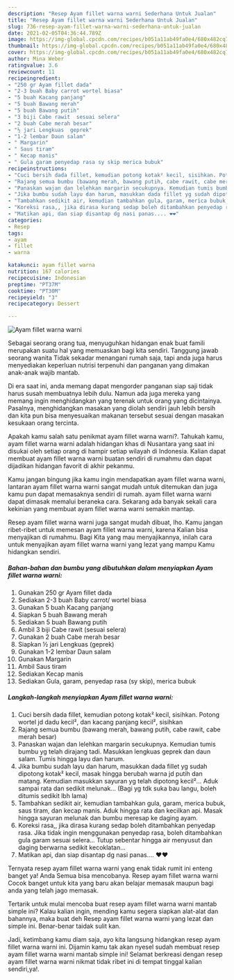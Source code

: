 ```yaml
---
description: "Resep Ayam fillet warna warni Sederhana Untuk Jualan"
title: "Resep Ayam fillet warna warni Sederhana Untuk Jualan"
slug: 736-resep-ayam-fillet-warna-warni-sederhana-untuk-jualan
date: 2021-02-05T04:36:44.789Z
image: https://img-global.cpcdn.com/recipes/b051a11ab49fa0e4/680x482cq70/ayam-fillet-warna-warni-foto-resep-utama.jpg
thumbnail: https://img-global.cpcdn.com/recipes/b051a11ab49fa0e4/680x482cq70/ayam-fillet-warna-warni-foto-resep-utama.jpg
cover: https://img-global.cpcdn.com/recipes/b051a11ab49fa0e4/680x482cq70/ayam-fillet-warna-warni-foto-resep-utama.jpg
author: Mina Weber
ratingvalue: 3.6
reviewcount: 11
recipeingredient:
- "250 gr Ayam fillet dada"
- "2-3 buah Baby carrot wortel biasa"
- "5 buah Kacang panjang"
- "5 buah Bawang merah"
- "5 buah Bawang putih"
- "3 biji Cabe rawit  sesuai selera"
- "2 buah Cabe merah besar"
- "½ jari Lengkuas  geprek"
- "1-2 lembar Daun salam"
- " Margarin"
- " Saus tiram"
- " Kecap manis"
- " Gula garam penyedap rasa sy skip merica bubuk"
recipeinstructions:
- "Cuci bersih dada fillet, kemudian potong kotak² kecil, sisihkan. Potong wortel jd dadu kecil², dan kacang panjang kecil², sisihkan"
- "Rajang semua bumbu (bawang merah, bawang putih, cabe rawit, cabe merah besar)"
- "Panaskan wajan dan lelehkan margarin secukupnya. Kemudian tumis bumbu yg telah dirajang tadi. Masukkan lengkuas geprek dan daun salam. Tumis hingga layu dan harum."
- "Jika bumbu sudah layu dan harum, masukkan dada fillet yg sudah dipotong kotak² kecil, masak hingga berubah warna jd putih dan matang. Kemudian masukkan sayuran yg telah dipotong kecil²... Aduk sampai rata dan sedikit melunak... (Bagi yg tdk suka bau langu, boleh ditumis sedikit lbh lama)"
- "Tambahkan sedikit air, kemudian tambahkan gula, garam, merica bubuk, saus tiram, dan kecap manis. Aduk hingga rata dan kecilkan api. Masak hingga sayuran melunak dan bumbu meresap ke daging ayam."
- "Koreksi rasa,, jika dirasa kurang sedap boleh ditambahkan penyedap rasa. Jika tidak ingin menggunakan penyedap rasa, boleh ditambahkan gula garam sesuai selera... Tutup sebentar hingga air menyusut dan daging berwarna sedikit kecoklatan..."
- "Matikan api, dan siap disantap dg nasi panas.... ❤❤"
categories:
- Resep
tags:
- ayam
- fillet
- warna

katakunci: ayam fillet warna 
nutrition: 167 calories
recipecuisine: Indonesian
preptime: "PT37M"
cooktime: "PT30M"
recipeyield: "3"
recipecategory: Dessert

---
```



![Ayam fillet warna warni](https://img-global.cpcdn.com/recipes/b051a11ab49fa0e4/680x482cq70/ayam-fillet-warna-warni-foto-resep-utama.jpg)

Sebagai seorang orang tua, menyuguhkan hidangan enak buat famili merupakan suatu hal yang memuaskan bagi kita sendiri. Tanggung jawab seorang  wanita Tidak sekadar menangani rumah saja, tapi anda juga harus menyediakan keperluan nutrisi terpenuhi dan panganan yang dimakan anak-anak wajib mantab.

Di era  saat ini, anda memang dapat mengorder panganan siap saji tidak harus susah membuatnya lebih dulu. Namun ada juga mereka yang memang ingin menghidangkan yang terenak untuk orang yang dicintainya. Pasalnya, menghidangkan masakan yang diolah sendiri jauh lebih bersih dan kita pun bisa menyesuaikan makanan tersebut sesuai dengan masakan kesukaan orang tercinta. 



Apakah kamu salah satu penikmat ayam fillet warna warni?. Tahukah kamu, ayam fillet warna warni adalah hidangan khas di Nusantara yang saat ini disukai oleh setiap orang di hampir setiap wilayah di Indonesia. Kalian dapat membuat ayam fillet warna warni buatan sendiri di rumahmu dan dapat dijadikan hidangan favorit di akhir pekanmu.

Kamu jangan bingung jika kamu ingin mendapatkan ayam fillet warna warni, lantaran ayam fillet warna warni sangat mudah untuk ditemukan dan juga kamu pun dapat memasaknya sendiri di rumah. ayam fillet warna warni dapat dimasak memalui beraneka cara. Sekarang ada banyak sekali cara kekinian yang membuat ayam fillet warna warni semakin mantap.

Resep ayam fillet warna warni juga sangat mudah dibuat, lho. Kamu jangan ribet-ribet untuk memesan ayam fillet warna warni, karena Kalian bisa menyajikan di rumahmu. Bagi Kita yang mau menyajikannya, inilah cara untuk menyajikan ayam fillet warna warni yang lezat yang mampu Kamu hidangkan sendiri.

<!--inarticleads1-->

##### Bahan-bahan dan bumbu yang dibutuhkan dalam menyiapkan Ayam fillet warna warni:

1. Gunakan 250 gr Ayam fillet dada
1. Sediakan 2-3 buah Baby carrot/ wortel biasa
1. Gunakan 5 buah Kacang panjang
1. Siapkan 5 buah Bawang merah
1. Sediakan 5 buah Bawang putih
1. Ambil 3 biji Cabe rawit  (sesuai selera)
1. Gunakan 2 buah Cabe merah besar
1. Siapkan ½ jari Lengkuas  (geprek)
1. Gunakan 1-2 lembar Daun salam
1. Gunakan  Margarin
1. Ambil  Saus tiram
1. Sediakan  Kecap manis
1. Sediakan  Gula, garam, penyedap rasa (sy skip), merica bubuk




<!--inarticleads2-->

##### Langkah-langkah menyiapkan Ayam fillet warna warni:

1. Cuci bersih dada fillet, kemudian potong kotak² kecil, sisihkan. Potong wortel jd dadu kecil², dan kacang panjang kecil², sisihkan
1. Rajang semua bumbu (bawang merah, bawang putih, cabe rawit, cabe merah besar)
1. Panaskan wajan dan lelehkan margarin secukupnya. Kemudian tumis bumbu yg telah dirajang tadi. Masukkan lengkuas geprek dan daun salam. Tumis hingga layu dan harum.
1. Jika bumbu sudah layu dan harum, masukkan dada fillet yg sudah dipotong kotak² kecil, masak hingga berubah warna jd putih dan matang. Kemudian masukkan sayuran yg telah dipotong kecil²... Aduk sampai rata dan sedikit melunak... (Bagi yg tdk suka bau langu, boleh ditumis sedikit lbh lama)
1. Tambahkan sedikit air, kemudian tambahkan gula, garam, merica bubuk, saus tiram, dan kecap manis. Aduk hingga rata dan kecilkan api. Masak hingga sayuran melunak dan bumbu meresap ke daging ayam.
1. Koreksi rasa,, jika dirasa kurang sedap boleh ditambahkan penyedap rasa. Jika tidak ingin menggunakan penyedap rasa, boleh ditambahkan gula garam sesuai selera... Tutup sebentar hingga air menyusut dan daging berwarna sedikit kecoklatan...
1. Matikan api, dan siap disantap dg nasi panas.... ❤❤




Ternyata resep ayam fillet warna warni yang enak tidak rumit ini enteng banget ya! Anda Semua bisa mencobanya. Resep ayam fillet warna warni Cocok banget untuk kita yang baru akan belajar memasak maupun bagi anda yang telah jago memasak.

Tertarik untuk mulai mencoba buat resep ayam fillet warna warni mantab simple ini? Kalau kalian ingin, mending kamu segera siapkan alat-alat dan bahannya, maka buat deh Resep ayam fillet warna warni yang lezat dan simple ini. Benar-benar taidak sulit kan. 

Jadi, ketimbang kamu diam saja, ayo kita langsung hidangkan resep ayam fillet warna warni ini. Dijamin kamu tak akan nyesel sudah membuat resep ayam fillet warna warni mantab simple ini! Selamat berkreasi dengan resep ayam fillet warna warni nikmat tidak ribet ini di tempat tinggal kalian sendiri,ya!.

